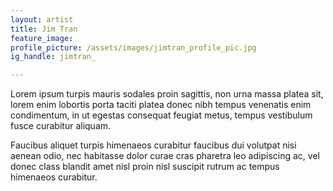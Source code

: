 ```yaml
---
layout: artist
title: Jim Tran
feature_image:
profile_picture: /assets/images/jimtran_profile_pic.jpg
ig_handle: jimtran_

---
```

Lorem ipsum turpis mauris sodales proin sagittis, non urna massa platea sit, lorem enim lobortis porta taciti platea donec nibh tempus venenatis enim condimentum, in ut egestas consequat feugiat metus, tempus vestibulum fusce curabitur aliquam.

Faucibus aliquet turpis himenaeos curabitur faucibus dui volutpat nisi aenean odio, nec habitasse dolor curae cras pharetra leo adipiscing ac, vel donec class blandit amet nisl proin nisl suscipit rutrum ac tempus himenaeos curabitur.